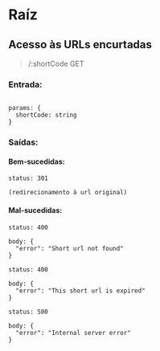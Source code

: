 # Raíz

## Acesso às URLs encurtadas

> /:shortCode GET

### Entrada:

```text

params: {
  shortCode: string
}

```

### Saídas:

#### Bem-sucedidas:

```text
status: 301

(redirecionamento à url original)
```

#### Mal-sucedidas:

```text
status: 400

body: {
  "error": "Short url not found"
}
```

```text
status: 400

body: {
  "error": "This short url is expired"
}
```

```text
status: 500

body: {
  "error": "Internal server error"
}
```
